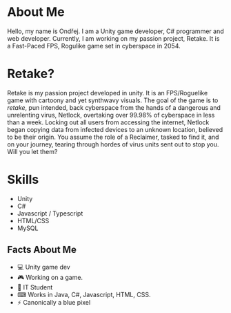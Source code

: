 # About Me
Hello, my name is Ondřej. I am a Unity game developer, C# programmer and web developer. Currently, I am working on my passion project, Retake. It is a Fast-Paced FPS, Rogulike game set in cyberspace in 2054.

# Retake?
Retake is my passion project developed in unity. It is an FPS/Roguelike game with cartoony and yet synthwavy visuals. The goal of the game is to *retake*, pun intended, back cyberspace from the hands of a dangerous and unrelenting virus, Netlock, overtaking over 99.98% of cyberspace in less than a week. Locking out all users from accessing the internet, Netlock began copying data from infected devices to an unknown location, believed to be their origin. You assume the role of a Reclaimer, tasked to find it, and on your journey, tearing through hordes of virus units sent out to stop you. Will you let them?  

# Skills
- Unity
- C#
- Javascript / Typescript
- HTML/CSS
- MySQL

##  Facts About Me
- 💻 Unity game dev
- 🎮 Working on a game.
- 🏫 IT Student
- ⌨ Works in Java, C#, Javascript, HTML, CSS.
- ⚡ Canonically a blue pixel
